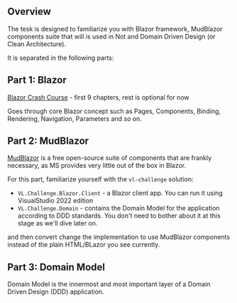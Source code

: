 ## Overview
The tesk is designed to familiarize you with Blazor framework, MudBlazor components suite that will is used in Not and Domain Driven Design (or Clean Architecture).

It is separated in the following parts:

## Part 1: Blazor
[Blazor Crash Course][2] - first 9 chapters, rest is optional for now

Goes through core Blazor concept such as Pages, Components, Binding, Rendering, Navigation, Parameters and so on.

## Part 2: MudBlazor
[MudBlazor][1] is a free open-source suite of components that are frankly necessary, as MS provides very little out of the box in Blazor. 

For this part, familiarize yourself with the `vl-challenge` solution:
- `VL.Challenge.Blazor.Client` - a Blazor client app. You can run it using VisualStudio 2022 edition
- `VL.Challenge.Domain` - contains the Domain Model for the application according to DDD standards. You don't need to bother about it at this stage as we'll dive later on.

and then convert change the implementation to use MudBlazor components instead of the plain HTML/BLazor you see currently.

## Part 3: Domain Model
Domain Model is the innermost and most important layer of a Domain Driven Design (DDD) application.

[2]: https://www.youtube.com/watch?v=xr56fmgLl74&list=PL4WEkbdagHIR0RBe_P4bai64UDqZEbQap&index=1
[1]: https://mudblazor.com/getting-started/installation#manual-install-add-script-reference